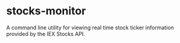 # stocks-monitor

A command line utility for viewing real time stock ticker information provided by the IEX Stocks API.
